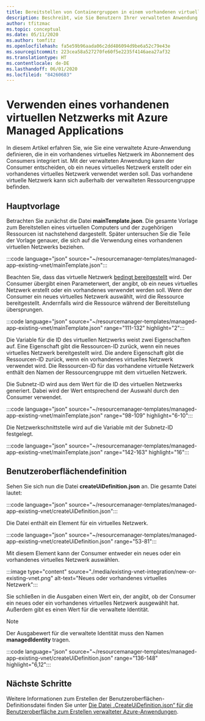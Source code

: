 ```yaml
---
title: Bereitstellen von Containergruppen in einem vorhandenen virtuellen Netzwerk
description: Beschreibt, wie Sie Benutzern Ihrer verwalteten Anwendung ermöglichen, ein vorhandenes virtuelles Netzwerk auszuwählen. Das virtuelle Netzwerk kann sich außerhalb der verwalteten Anwendung befinden.
author: tfitzmac
ms.topic: conceptual
ms.date: 05/11/2020
ms.author: tomfitz
ms.openlocfilehash: fa5e59b96aada06c2dd486094d9be6a52c79e43e
ms.sourcegitcommit: 223cea58a527270fe60f5e2235f4146aea27af32
ms.translationtype: HT
ms.contentlocale: de-DE
ms.lasthandoff: 06/01/2020
ms.locfileid: "84260683"
---
```

# <a name="use-existing-virtual-network-with-azure-managed-applications"></a>Verwenden eines vorhandenen virtuellen Netzwerks mit Azure Managed Applications

In diesem Artikel erfahren Sie, wie Sie eine verwaltete Azure-Anwendung definieren, die in ein vorhandenes virtuelles Netzwerk im Abonnement des Consumers integriert ist. Mit der verwalteten Anwendung kann der Consumer entscheiden, ob ein neues virtuelles Netzwerk erstellt oder ein vorhandenes virtuelles Netzwerk verwendet werden soll. Das vorhandene virtuelle Netzwerk kann sich außerhalb der verwalteten Ressourcengruppe befinden.

## <a name="main-template"></a>Hauptvorlage

Betrachten Sie zunächst die Datei **mainTemplate.json**. Die gesamte Vorlage zum Bereitstellen eines virtuellen Computers und der zugehörigen Ressourcen ist nachstehend dargestellt. Später untersuchen Sie die Teile der Vorlage genauer, die sich auf die Verwendung eines vorhandenen virtuellen Netzwerks beziehen.

:::code language="json" source="~/resourcemanager-templates/managed-app-existing-vnet/mainTemplate.json":::

Beachten Sie, dass das virtuelle Netzwerk [bedingt bereitgestellt](../templates/conditional-resource-deployment.md) wird. Der Consumer übergibt einen Parameterwert, der angibt, ob ein neues virtuelles Netzwerk erstellt oder ein vorhandenes verwendet werden soll. Wenn der Consumer ein neues virtuelles Netzwerk auswählt, wird die Ressource bereitgestellt. Andernfalls wird die Ressource während der Bereitstellung übersprungen.

:::code language="json" source="~/resourcemanager-templates/managed-app-existing-vnet/mainTemplate.json" range="111-132" highlight="2":::

Die Variable für die ID des virtuellen Netzwerks weist zwei Eigenschaften auf. Eine Eigenschaft gibt die Ressourcen-ID zurück, wenn ein neues virtuelles Netzwerk bereitgestellt wird. Die andere Eigenschaft gibt die Ressourcen-ID zurück, wenn ein vorhandenes virtuelles Netzwerk verwendet wird. Die Ressourcen-ID für das vorhandene virtuelle Netzwerk enthält den Namen der Ressourcengruppe mit dem virtuellen Netzwerk.

Die Subnetz-ID wird aus dem Wert für die ID des virtuellen Netzwerks generiert. Dabei wird der Wert entsprechend der Auswahl durch den Consumer verwendet.

:::code language="json" source="~/resourcemanager-templates/managed-app-existing-vnet/mainTemplate.json" range="98-109" highlight="6-10":::

Die Netzwerkschnittstelle wird auf die Variable mit der Subnetz-ID festgelegt.

:::code language="json" source="~/resourcemanager-templates/managed-app-existing-vnet/mainTemplate.json" range="142-163" highlight="16":::

## <a name="ui-definition"></a>Benutzeroberflächendefinition

Sehen Sie sich nun die Datei **createUiDefinition.json** an. Die gesamte Datei lautet:

:::code language="json" source="~/resourcemanager-templates/managed-app-existing-vnet/createUiDefinition.json":::

Die Datei enthält ein Element für ein virtuelles Netzwerk.

:::code language="json" source="~/resourcemanager-templates/managed-app-existing-vnet/createUiDefinition.json" range="53-81":::

Mit diesem Element kann der Consumer entweder ein neues oder ein vorhandenes virtuelles Netzwerk auswählen.

:::image type="content" source="./media/existing-vnet-integration/new-or-existing-vnet.png" alt-text="Neues oder vorhandenes virtuelles Netzwerk":::

Sie schließen in die Ausgaben einen Wert ein, der angibt, ob der Consumer ein neues oder ein vorhandenes virtuelles Netzwerk ausgewählt hat. Außerdem gibt es einen Wert für die verwaltete Identität.

> [!NOTE]
> Der Ausgabewert für die verwaltete Identität muss den Namen **managedIdentity** tragen.

:::code language="json" source="~/resourcemanager-templates/managed-app-existing-vnet/createUiDefinition.json" range="136-148" highlight="6,12":::

## <a name="next-steps"></a>Nächste Schritte

Weitere Informationen zum Erstellen der Benutzeroberflächen-Definitionsdatei finden Sie unter [Die Datei „CreateUiDefinition.json“ für die Benutzeroberfläche zum Erstellen verwalteter Azure-Anwendungen](create-uidefinition-overview.md).
